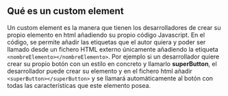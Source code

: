 ## Qué es un custom element

Un custom element es la manera que tienen los desarrolladores de crear su propio elemento en html añadiendo su propio código Javascript. En el código, se permite añadir las etiquetas que el autor quiera y poder ser llamado desde un fichero HTML externo únicamente añadiendo la etiqueta `<nombreElemento></nombreElemento>`. 
Por ejemplo si un desarrollador quiere crear su propio botón con un estilo en concreto y llamarlo **superButton**, el desarrollador puede crear su elemento y en el fichero html añadir `<superButton></superButton>` y se llamará automáticamente al botón con todas las características que este elemento posea.